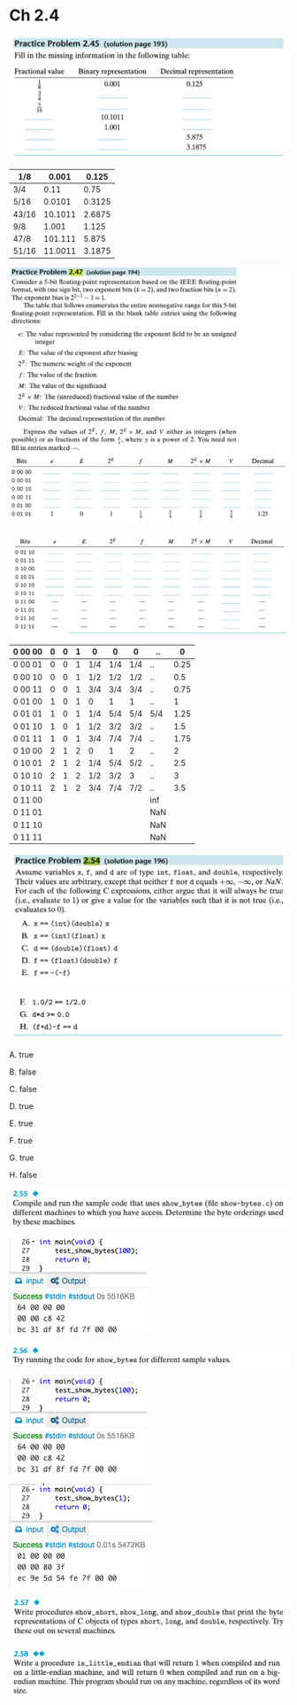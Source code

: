 # Ch 2.4

![Screenshot 2022-08-22 at 21.55.18.png](Ch%202%204%20094b743d84204e57b8df6a672746b59e/Screenshot_2022-08-22_at_21.55.18.png)

| 1/8 | 0.001 | 0.125 |
| --- | --- | --- |
| 3/4 | 0.11 | 0.75 |
| 5/16 | 0.0101 | 0.3125 |
| 43/16 | 10.1011 | 2.6875 |
| 9/8 | 1.001 | 1.125 |
| 47/8 | 101.111 | 5.875 |
| 51/16 | 11.0011 | 3.1875 |

![Screenshot 2022-08-22 at 22.05.40.png](Ch%202%204%20094b743d84204e57b8df6a672746b59e/Screenshot_2022-08-22_at_22.05.40.png)

![Screenshot 2022-08-22 at 22.05.45.png](Ch%202%204%20094b743d84204e57b8df6a672746b59e/Screenshot_2022-08-22_at_22.05.45.png)

| 0 00 00 | 0 | 0 | 1 | 0 | 0 | 0 | .. | 0 |
| --- | --- | --- | --- | --- | --- | --- | --- | --- |
| 0 00 01 | 0 | 0 | 1 | 1/4 | 1/4 | 1/4 | .. | 0.25 |
| 0 00 10 | 0 | 0 | 1 | 1/2 | 1/2 | 1/2 | .. | 0.5 |
| 0 00 11 | 0 | 0 | 1 | 3/4 | 3/4 | 3/4 | .. | 0.75 |
| 0 01 00 | 1 | 0 | 1 | 0 | 1 | 1 | .. | 1 |
| 0 01 01 | 1 | 0 | 1 | 1/4 | 5/4 | 5/4 | 5/4 | 1.25 |
| 0 01 10 | 1 | 0 | 1 | 1/2 | 3/2 | 3/2 | .. | 1.5 |
| 0 01 11 | 1 | 0 | 1 | 3/4 | 7/4 | 7/4 | .. | 1.75 |
| 0 10 00 | 2 | 1 | 2 | 0 | 1 | 2 | .. | 2 |
| 0 10 01 | 2 | 1 | 2 | 1/4 | 5/4 | 5/2 | .. | 2.5 |
| 0 10 10 | 2 | 1 | 2 | 1/2 | 3/2 | 3 | .. | 3 |
| 0 10 11 | 2 | 1 | 2 | 3/4 | 7/4 | 7/2 | .. | 3.5 |
| 0 11 00 |  |  |  |  |  |  | inf |  |
| 0 11 01 |  |  |  |  |  |  | NaN |  |
| 0 11 10 |  |  |  |  |  |  | NaN |  |
| 0 11 11 |  |  |  |  |  |  | NaN |  |

![Screenshot 2022-08-22 at 22.06.12.png](Ch%202%204%20094b743d84204e57b8df6a672746b59e/Screenshot_2022-08-22_at_22.06.12.png)

![Screenshot 2022-08-22 at 22.06.15.png](Ch%202%204%20094b743d84204e57b8df6a672746b59e/Screenshot_2022-08-22_at_22.06.15.png)

A. true

B. false

C. false

D. true

E. true

F. true

G. true

H. false

![Screenshot 2022-08-22 at 22.06.28.png](Ch%202%204%20094b743d84204e57b8df6a672746b59e/Screenshot_2022-08-22_at_22.06.28.png)

![Screenshot 2022-08-22 at 23.02.32.png](Ch%202%204%20094b743d84204e57b8df6a672746b59e/Screenshot_2022-08-22_at_23.02.32.png)

![Screenshot 2022-08-22 at 22.06.33.png](Ch%202%204%20094b743d84204e57b8df6a672746b59e/Screenshot_2022-08-22_at_22.06.33.png)

![Screenshot 2022-08-22 at 23.02.32.png](Ch%202%204%20094b743d84204e57b8df6a672746b59e/Screenshot_2022-08-22_at_23.02.32.png)

![Screenshot 2022-08-22 at 23.03.13.png](Ch%202%204%20094b743d84204e57b8df6a672746b59e/Screenshot_2022-08-22_at_23.03.13.png)

![Screenshot 2022-08-22 at 22.06.37.png](Ch%202%204%20094b743d84204e57b8df6a672746b59e/Screenshot_2022-08-22_at_22.06.37.png)

![Screenshot 2022-08-22 at 22.06.41.png](Ch%202%204%20094b743d84204e57b8df6a672746b59e/Screenshot_2022-08-22_at_22.06.41.png)